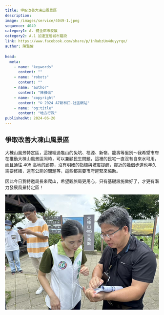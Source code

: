 ```yaml
---
title: 爭取改善大凍山風景區
description:
image: /images/service/4049-1.jpeg
sequence: 4049
category1: A. 健全都市發展
category2: A.1 加速宜居城市建設
link: https://www.facebook.com/share/p/1nRabzUm4duyyrqo/
author: 陳雅倫

head:
  meta:
    - name: "keywords"
      content: ""
    - name: "robots"
      content: ""
    - name: "author"
      content: "陳雅倫"
    - name: "copyright"
      content: "© 2024 A7新林口-社區網站"
    - name: "og:title"
      content: "地方行政"
publishedAt: 2024-06-20
---
```


## 爭取改善大凍山風景區

大棟山風景特定區，這裡經過龜山的兔坑、福源、新嶺、龍壽等里別～我希望市府在推動大棟山風景區同時，可以兼顧民生問題，這裡的民宅一直沒有自來水可用，而且通往 405 高地的廊帶，沒有明確的指標與坡度提醒，鄰近的幾個步道也年久需要修繕，還有公廁的問題等，這些都需要市府趕緊來協助。

因此今日我特邀局長來爬山，希望觀旅局更用心，只有基礎設施做好了，才更有潛力發展風景特定區！

![s4053-1.jpeg](/images/service/s4053-1.jpeg)
